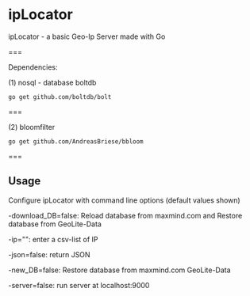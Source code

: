 ipLocator
=========

ipLocator - a basic Geo-Ip Server made with Go

===

Dependencies:

(1) nosql - database boltdb

    go get github.com/boltdb/bolt

===

(2) bloomfilter

    go get github.com/AndreasBriese/bbloom

===

## Usage

Configure ipLocator with command line options (default values shown)

  -download_DB=false: Reload database from maxmind.com and Restore database from GeoLite-Data
  
  -ip="": enter a csv-list of IP
  
  -json=false: return JSON
  
  -new_DB=false: Restore database from maxmind.com GeoLite-Data
  
  -server=false: run server at localhost:9000
  
